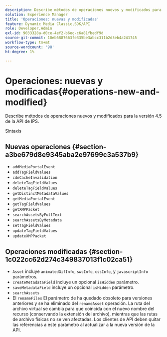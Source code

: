 ```yaml
---
description: Describe métodos de operaciones nuevos y modificados para la versión 4.5 de la API de IPS.
solution: Experience Manager
title: 'Operaciones: nuevas y modificadas'
feature: Dynamic Media Classic,SDK/API
role: Developer,Admin
exl-id: 9033328a-d0ce-4ef2-b6ec-c6a81fbedf9d
source-git-commit: 10eb6887663fe335be3abcc311b2d3eb4a241745
workflow-type: tm+mt
source-wordcount: '98'
ht-degree: 1%

---
```


# Operaciones: nuevas y modificadas{#operations-new-and-modified}

Describe métodos de operaciones nuevos y modificados para la versión 4.5 de la API de IPS.

Sintaxis

## Nuevas operaciones {#section-a3be679d8e9345aba2e97699c3a537b9}

* `addMediaPortalEvent`
* `addTagFieldValues`
* `cdnCacheInvalidation`
* `deleteTagFieldValues`
* `deleteTagFieldValues`
* `getDistinctMetadataValues`
* `getMediaPortalEvent`
* `getTagFieldValues`
* `getXMPPacket`
* `searchAssetsByFullText`
* `searchAssetsByMetadata`
* `setTagFieldValues`
* `updateTagFieldValues`
* `updateXMPPacket`

## Operaciones modificadas {#section-1c022cc62d274c349837013f1c02ca51}

* `Asset` incluye `animatedGifInfo`, `swcInfo`, `cssInfo`, y `javascriptInfo` parámetros.
* `createMetadataField` incluye un opcional `isHidden` parámetro.
* `saveMetadataField` incluye un opcional `isHidden` parámetro.
* `searchAssets`
* El `renameFiles` El parámetro de ha quedado obsoleto para versiones anteriores y se ha eliminado del `renameAsset` operación. La ruta del archivo virtual se cambia para que coincida con el nuevo nombre del recurso (conservando la extensión del archivo), mientras que las rutas de archivo físicas no se ven afectadas. Los clientes de API deben quitar las referencias a este parámetro al actualizar a la nueva versión de la API.
